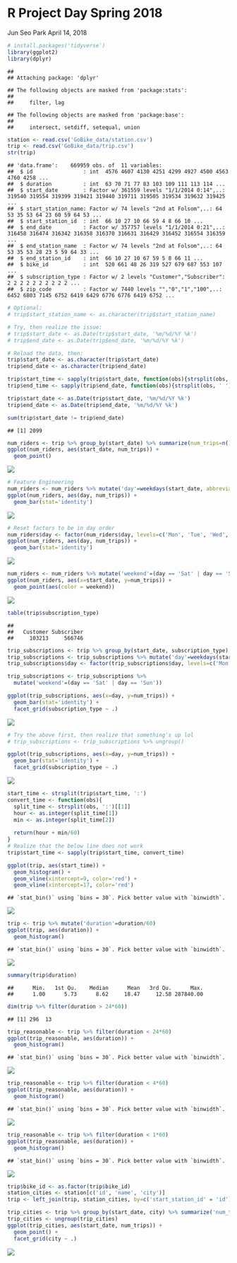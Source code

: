 R Project Day Spring 2018
================
Jun Seo Park
April 14, 2018

``` r
# install.packages('tidyverse')
library(ggplot2)
library(dplyr)
```

    ## 
    ## Attaching package: 'dplyr'

    ## The following objects are masked from 'package:stats':
    ## 
    ##     filter, lag

    ## The following objects are masked from 'package:base':
    ## 
    ##     intersect, setdiff, setequal, union

``` r
station <- read.csv('GoBike_data/station.csv')
trip <- read.csv('GoBike_data/trip.csv')
str(trip)
```

    ## 'data.frame':    669959 obs. of  11 variables:
    ##  $ id                : int  4576 4607 4130 4251 4299 4927 4500 4563 4760 4258 ...
    ##  $ duration          : int  63 70 71 77 83 103 109 111 113 114 ...
    ##  $ start_date        : Factor w/ 361559 levels "1/1/2014 0:14",..: 319540 319554 319399 319421 319440 319711 319505 319534 319632 319425 ...
    ##  $ start_station_name: Factor w/ 74 levels "2nd at Folsom",..: 64 53 35 53 64 23 60 59 64 53 ...
    ##  $ start_station_id  : int  66 10 27 10 66 59 4 8 66 10 ...
    ##  $ end_date          : Factor w/ 357757 levels "1/1/2014 0:21",..: 316458 316474 316342 316358 316370 316631 316429 316452 316554 316359 ...
    ##  $ end_station_name  : Factor w/ 74 levels "2nd at Folsom",..: 64 53 35 53 28 23 5 59 64 33 ...
    ##  $ end_station_id    : int  66 10 27 10 67 59 5 8 66 11 ...
    ##  $ bike_id           : int  520 661 48 26 319 527 679 687 553 107 ...
    ##  $ subscription_type : Factor w/ 2 levels "Customer","Subscriber": 2 2 2 2 2 2 2 2 2 2 ...
    ##  $ zip_code          : Factor w/ 7440 levels "","0","1","100",..: 6452 6803 7145 6752 6419 6429 6776 6776 6419 6752 ...

``` r
# Optional:
# trip$start_station_name <- as.character(trip$start_station_name)

# Try, then realize the issue:
# trip$start_date <- as.Date(trip$start_date, '%m/%d/%Y %k')
# trip$end_date <- as.Date(trip$end_date, '%m/%d/%Y %k')

# Reload the data, then:
trip$start_date <- as.character(trip$start_date)
trip$end_date <- as.character(trip$end_date)

trip$start_time <- sapply(trip$start_date, function(obs){strsplit(obs, ' ')[[1]][2]})
trip$end_time <- sapply(trip$end_date, function(obs){strsplit(obs, ' ')[[1]][2]})

trip$start_date <- as.Date(trip$start_date, '%m/%d/%Y %k')
trip$end_date <- as.Date(trip$end_date, '%m/%d/%Y %k')
```

``` r
sum(trip$start_date != trip$end_date)
```

    ## [1] 2099

``` r
num_riders <- trip %>% group_by(start_date) %>% summarize(num_trips=n())
ggplot(num_riders, aes(start_date, num_trips)) + 
  geom_point()
```

![](R_Project_Day_EDA_files/figure-markdown_github/data-vis-1-1.png)

``` r
# Feature Engineering
num_riders <- num_riders %>% mutate('day'=weekdays(start_date, abbreviate=TRUE))
ggplot(num_riders, aes(day, num_trips)) +
  geom_bar(stat='identity')
```

![](R_Project_Day_EDA_files/figure-markdown_github/data-vis-2-1.png)

``` r
# Reset factors to be in day order
num_riders$day <- factor(num_riders$day, levels=c('Mon', 'Tue', 'Wed', 'Thu', 'Fri', 'Sat', 'Sun'))
ggplot(num_riders, aes(day, num_trips)) +
  geom_bar(stat='identity')
```

![](R_Project_Day_EDA_files/figure-markdown_github/data-vis-2-2.png)

``` r
num_riders <- num_riders %>% mutate('weekend'=(day == 'Sat' | day == 'Sun'))
ggplot(num_riders, aes(x=start_date, y=num_trips)) +
  geom_point(aes(color = weekend))
```

![](R_Project_Day_EDA_files/figure-markdown_github/data-vis-3-1.png)

``` r
table(trip$subscription_type)
```

    ## 
    ##   Customer Subscriber 
    ##     103213     566746

``` r
trip_subscriptions <- trip %>% group_by(start_date, subscription_type) %>% summarize(num_trips = n())
trip_subscriptions <- trip_subscriptions %>% mutate('day'=weekdays(start_date, abbreviate=TRUE))
trip_subscriptions$day <- factor(trip_subscriptions$day, levels=c('Mon', 'Tue', 'Wed', 'Thu', 'Fri', 'Sat', 'Sun'))

trip_subscriptions <- trip_subscriptions %>% 
  mutate('weekend'=(day == 'Sat' | day == 'Sun'))

ggplot(trip_subscriptions, aes(x=day, y=num_trips)) +
  geom_bar(stat='identity') +
  facet_grid(subscription_type ~ .)
```

![](R_Project_Day_EDA_files/figure-markdown_github/subscription-type-1.png)

``` r
# Try the above first, then realize that something's up lol
# trip_subscriptions <- trip_subscriptions %>% ungroup()

ggplot(trip_subscriptions, aes(x=day, y=num_trips)) +
  geom_bar(stat='identity') +
  facet_grid(subscription_type ~ .)
```

![](R_Project_Day_EDA_files/figure-markdown_github/subscription-type-2.png)

``` r
start_time <- strsplit(trip$start_time, ':')
convert_time <- function(obs){
  split_time <- strsplit(obs, ':')[[1]]
  hour <- as.integer(split_time[1])
  min <- as.integer(split_time[2])
  
  return(hour + min/60)
}
# Realize that the below line does not work
trip$start_time <- sapply(trip$start_time, convert_time)

ggplot(trip, aes(start_time)) +
  geom_histogram() +
  geom_vline(xintercept=9, color='red') +
  geom_vline(xintercept=17, color='red')
```

    ## `stat_bin()` using `bins = 30`. Pick better value with `binwidth`.

![](R_Project_Day_EDA_files/figure-markdown_github/peak-times-1.png)

``` r
trip <- trip %>% mutate('duration'=duration/60)
ggplot(trip, aes(duration)) +
  geom_histogram()
```

    ## `stat_bin()` using `bins = 30`. Pick better value with `binwidth`.

![](R_Project_Day_EDA_files/figure-markdown_github/distribution-of-ride-time-1.png)

``` r
summary(trip$duration)
```

    ##      Min.   1st Qu.    Median      Mean   3rd Qu.      Max. 
    ##      1.00      5.73      8.62     18.47     12.58 287840.00

``` r
dim(trip %>% filter(duration > 24*60))
```

    ## [1] 296  13

``` r
trip_reasonable <- trip %>% filter(duration < 24*60)
ggplot(trip_reasonable, aes(duration)) +
  geom_histogram()
```

    ## `stat_bin()` using `bins = 30`. Pick better value with `binwidth`.

![](R_Project_Day_EDA_files/figure-markdown_github/distribution-of-ride-time-2.png)

``` r
trip_reasonable <- trip %>% filter(duration < 4*60)
ggplot(trip_reasonable, aes(duration)) +
  geom_histogram()
```

    ## `stat_bin()` using `bins = 30`. Pick better value with `binwidth`.

![](R_Project_Day_EDA_files/figure-markdown_github/distribution-of-ride-time-3.png)

``` r
trip_reasonable <- trip %>% filter(duration < 1*60)
ggplot(trip_reasonable, aes(duration)) +
  geom_histogram()
```

    ## `stat_bin()` using `bins = 30`. Pick better value with `binwidth`.

![](R_Project_Day_EDA_files/figure-markdown_github/distribution-of-ride-time-4.png)

``` r
trip$bike_id <- as.factor(trip$bike_id)
station_cities <- station[c('id', 'name', 'city')]
trip <- left_join(trip, station_cities, by=c('start_station_id' = 'id'))

trip_cities <- trip %>% group_by(start_date, city) %>% summarize('num_trips'=n())
trip_cities <- ungroup(trip_cities)
ggplot(trip_cities, aes(start_date, num_trips)) +
  geom_point() + 
  facet_grid(city ~ .)
```

![](R_Project_Day_EDA_files/figure-markdown_github/usage-per-city-1.png)
